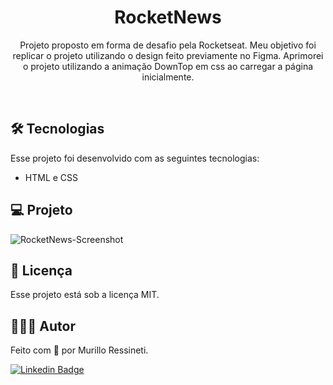 <h1 align="center"> RocketNews </h1>

<p align="center">
Projeto proposto em forma de desafio pela Rocketseat. Meu objetivo foi replicar o projeto utilizando o design feito previamente no Figma.
Aprimorei o projeto utilizando a animação DownTop em css ao carregar a página inicialmente.
</p>

<br>

## 🛠 Tecnologias

Esse projeto foi desenvolvido com as seguintes tecnologias:

- HTML e CSS

## 💻 Projeto

![RocketNews-Screenshot](https://github.com/murilloressineti/desafios-rocketseat/assets/125047522/b2872aab-1ec0-4205-a6b1-613c1a65d772)


## 📝 Licença

Esse projeto está sob a licença MIT.

## 🙋🏻‍♂️ Autor

Feito com 💙 por Murillo Ressineti.

[![Linkedin Badge](https://img.shields.io/badge/-Murillo-blue?style=flat-square&logo=Linkedin&logoColor=white&link=https://https://www.linkedin.com/in/murilloressineti/)](https://www.linkedin.com/in/murilloressineti/)
